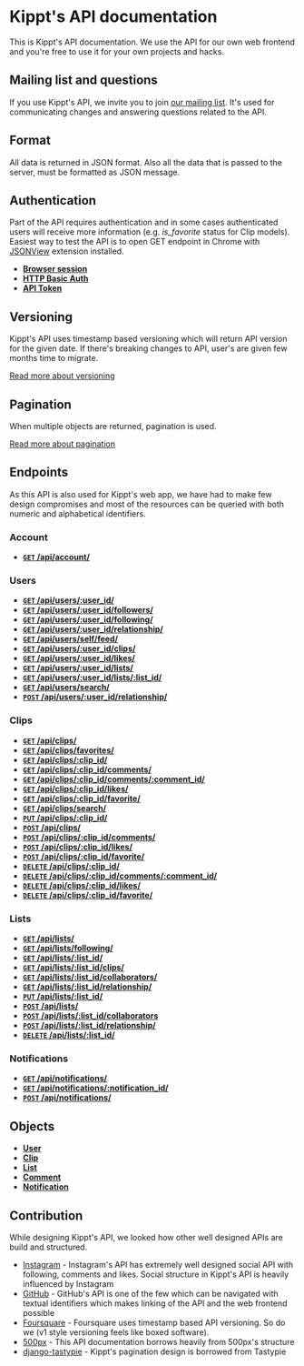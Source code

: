 # Kippt's API documentation

This is Kippt's API documentation. We use the API for our own web frontend and you're free to use it for your own projects and hacks.

## Mailing list and questions

If you use Kippt's API, we invite you to join [our mailing list](https://groups.google.com/forum/?fromgroups#!forum/kippt-developers). It's used for communicating changes and answering questions related to the API.

## Format

All data is returned in JSON format. Also all the data that is passed to the server, must be formatted as JSON message.

## Authentication

Part of the API requires authentication and in some cases authenticated users will receive more information (e.g. _is_favorite_ status for Clip models). Easiest way to test the API is to open GET endpoint in Chrome with [JSONView](https://chrome.google.com/webstore/detail/jsonview/chklaanhfefbnpoihckbnefhakgolnmc) extension installed.

- [**Browser session**]()
- [**HTTP Basic Auth**]()
- [**API Token**]()

## Versioning

Kippt's API uses timestamp based versioning which will return API version for the given date. If there's breaking changes to API, user's are given few months time to migrate.

[Read more about versioning]()

## Pagination

When multiple objects are returned, pagination is used.

[Read more about pagination]()

## Endpoints

As this API is also used for Kippt's web app, we have had to make few design compromises and most of the resources can be queried with both numeric and alphabetical identifiers.

### Account

- [**<code>GET</code>  /api/account/**](https://github.com/kippt/api-documentation/blob/master/endpoints/account/GET_account.md)

### Users

- [**<code>GET</code>  /api/users/:user_id/**]()
- [**<code>GET</code>  /api/users/:user_id/followers/**]()
- [**<code>GET</code>  /api/users/:user_id/following/**]()
- [**<code>GET</code>  /api/users/:user_id/relationship/**]()
- [**<code>GET</code>  /api/users/self/feed/**]()
- [**<code>GET</code>  /api/users/:user_id/clips/**]()
- [**<code>GET</code>  /api/users/:user_id/likes/**]()
- [**<code>GET</code>  /api/users/:user_id/lists/**]()
- [**<code>GET</code>  /api/users/:user_id/lists/:list_id/**]()
- [**<code>GET</code>  /api/users/search/**]()
- [**<code>POST</code>  /api/users/:user_id/relationship/**]()


### Clips

- [**<code>GET</code>  /api/clips/**]()
- [**<code>GET</code>  /api/clips/favorites/**]()
- [**<code>GET</code>  /api/clips/:clip_id/**]()
- [**<code>GET</code>  /api/clips/:clip_id/comments/**]()
- [**<code>GET</code>  /api/clips/:clip_id/comments/:comment_id/**]()
- [**<code>GET</code>  /api/clips/:clip_id/likes/**]()
- [**<code>GET</code>  /api/clips/:clip_id/favorite/**]()
- [**<code>GET</code>  /api/clips/search/**]()
- [**<code>PUT</code>  /api/clips/:clip_id/**]()
- [**<code>POST</code> /api/clips/**]()
- [**<code>POST</code> /api/clips/:clip_id/comments/**]()
- [**<code>POST</code> /api/clips/:clip_id/likes/**]()
- [**<code>POST</code> /api/clips/:clip_id/favorite/**]()
- [**<code>DELETE</code> /api/clips/:clip_id/**]()
- [**<code>DELETE</code> /api/clips/:clip_id/comments/:comment_id/**]()
- [**<code>DELETE</code> /api/clips/:clip_id/likes/**]()
- [**<code>DELETE</code> /api/clips/:clip_id/favorite/**]()


### Lists

- [**<code>GET</code>  /api/lists/**]()
- [**<code>GET</code>  /api/lists/following/**]()
- [**<code>GET</code>  /api/lists/:list_id/**]()
- [**<code>GET</code> /api/lists/:list_id/clips/**]()
- [**<code>GET</code> /api/lists/:list_id/collaborators/**]()
- [**<code>GET</code>  /api/lists/:list_id/relationship/**]()
- [**<code>PUT</code>  /api/lists/:list_id/**]()
- [**<code>POST</code> /api/lists/**]()
- [**<code>POST</code> /api/lists/:list_id/collaborators**]()
- [**<code>POST</code> /api/lists/:list_id/relationship/**]()
- [**<code>DELETE</code>   /api/lists/:list_id/**]()

### Notifications

- [**<code>GET</code>  /api/notifications/**]()
- [**<code>GET</code>  /api/notifications/:notification_id/**]()
- [**<code>POST</code> /api/notifications/**]()

## Objects

- [**User**](https://github.com/kippt/api-documentation/blob/master/endpoints/objects/user.md)
- [**Clip**](https://github.com/kippt/api-documentation/blob/master/endpoints/objects/clip.md)
- [**List**](https://github.com/kippt/api-documentation/blob/master/endpoints/objects/list.md)
- [**Comment**](https://github.com/kippt/api-documentation/blob/master/endpoints/objects/comment.md)
- [**Notification**](https://github.com/kippt/api-documentation/blob/master/endpoints/objects/notification.md)

## Contribution

While designing Kippt's API, we looked how other well designed APIs are build and structured. 

- [Instagram](http://instagram.com/developer/) - Instagram's API has extremely well designed social API with following, comments and likes. Social structure in Kippt's API is heavily influenced by Instagram
- [GitHub](http://developer.github.com/) - GitHub's API is one of the few which can be navigated with textual identifiers which makes linking of the API and the web frontend possible
- [Foursquare](https://developer.foursquare.com/) - Foursquare uses timestamp based API versioning. So do we (v1 style versioning feels like boxed software).
- [500px](https://github.com/500px/api-documentation/) - This API documentation borrows heavily from 500px's structure
- [django-tastypie](http://tastypieapi.org/) - Kippt's pagination design is borrowed from Tastypie

